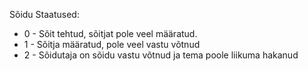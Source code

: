 S&otilde;idu Staatused:
<ul>
<li>0 - S&otilde;it tehtud, s&otilde;itjat pole veel m&auml;&auml;ratud.</li>
<li>1 - S&otilde;itja m&auml;&auml;ratud, pole veel vastu v&otilde;tnud</li>
<li>2 - S&otilde;idutaja on s&otilde;idu vastu v&otilde;tnud ja tema poole liikuma hakanud</li>
</ul>
